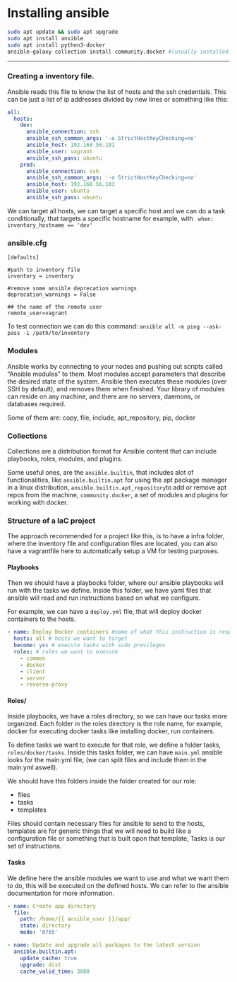 # Installing ansible

```sh
sudo apt update && sudo apt upgrade
sudo apt install ansible
sudo apt install python3-docker
ansible-galaxy collection install community.docker #(usually installed by default )
```

---

### Creating a inventory file.

Ansible reads this file to know the list of hosts and the ssh credentials. This can be just a list of ip addresses divided by new lines or something like this:

```yml
all:
  hosts:
    dev:
      ansible_connection: ssh
      ansible_ssh_common_args: '-o StrictHostKeyChecking=no'
      ansible_host: 192.168.56.101
      ansible_user: vagrant
      ansible_ssh_pass: ubuntu
    prod:
      ansible_connection: ssh
      ansible_ssh_common_args: '-o StrictHostKeyChecking=no'
      ansible_host: 192.168.56.103
      ansible_user: ubuntu
      ansible_ssh_pass: ubuntu
```

We can target all hosts, we can target a specific host and we can do a task conditionally, that targets a specific hostname for example, with ` when: inventory_hostname == 'dev'`

### ansible.cfg

```
[defaults]

#path to inventory file
inventory = inventory

#remove some ansible deprecation warnings
deprecation_warnings = False

## the name of the remote user
remote_user=vagrant
```

To test connection we can do this command:
`ansible all -m ping --ask-pass -i /path/to/inventory`

### Modules

Ansible works by connecting to your nodes and pushing out scripts called “Ansible modules” to them. Most modules accept parameters that describe the desired state of the system. Ansible then executes these modules (over SSH by default), and removes them when finished. Your library of modules can reside on any machine, and there are no servers, daemons, or databases required.

Some of them are: copy, file, include, apt_repository, pip, docker

### Collections

Collections are a distribution format for Ansible content that can include playbooks, roles, modules, and plugins.

Some useful ones, are the `ansible.builtin`, that includes alot of functionalities, like `ansible.builtin.apt` for using the apt package manager in a linux distribution, `ansible.builtin.apt_repository`to add or remove apt repos from the machine, `community.docker`, a set of modules and plugins for working with docker.

### Structure of a IaC project

The approach recommended for a project like this, is to have a infra folder, where the inventory file and configuration files are located, you can also have a vagrantfile here to automatically setup a VM for testing purposes.

#### Playbooks

Then we should have a playbooks folder, where our ansible playbooks will run with the tasks we define. Inside this folder, we have yaml files that ansible will read and run instructions based on what we configure.

For example, we can have a `deploy.yml` file, that will deploy docker containers to the hosts.

```yaml
- name: Deploy Docker containers #name of what this instruction is responsible for
  hosts: all # hosts we want to target
  become: yes # execute tasks with sudo previleges
  roles: # roles we want to execute
    - common
    - docker
    - client
    - server
    - reverse-proxy
```

#### Roles/

Inside playbooks, we have a roles directory, so we can have our tasks more organized. Each folder in the roles directory is the role name, for example, docker for executing docker tasks like installing docker, run containers.

To define tasks we want to execute for that role, we define a folder tasks, `roles/docker/tasks`. Inside this tasks folder, we can have `main.yml` ansible looks for the main.yml file, (we can split files and include them in the main.yml aswell).

We should have this folders inside the folder created for our role:

- files
- tasks
- templates

Files should contain necessary files for ansible to send to the hosts, templates are for generic things that we will need to build like a configuration file or something that is built opon that template, Tasks is our set of instructions.

#### Tasks

We define here the ansible modules we want to use and what we want them to do, this will be executed on the defined hosts. We can refer to the ansible documentation for more information.

```yml
- name: Create app directory
  file:
    path: /home/{{ ansible_user }}/app/
    state: directory
    mode: '0755'

- name: Update and upgrade all packages to the latest version
  ansible.builtin.apt:
    update_cache: true
    upgrade: dist
    cache_valid_time: 3600
```

